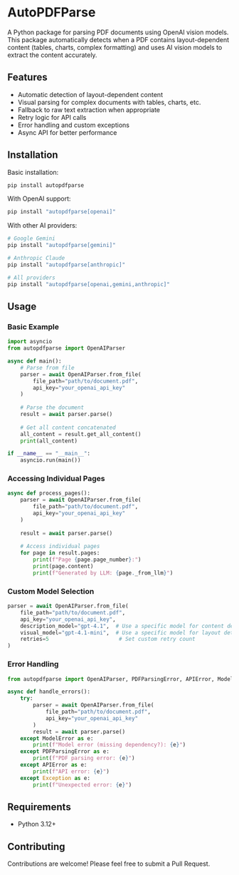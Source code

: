 # AutoPDFParse

A Python package for parsing PDF documents using OpenAI vision models. This package automatically detects when a PDF contains layout-dependent content (tables, charts, complex formatting) and uses AI vision models to extract the content accurately.

## Features

- Automatic detection of layout-dependent content
- Visual parsing for complex documents with tables, charts, etc.
- Fallback to raw text extraction when appropriate
- Retry logic for API calls
- Error handling and custom exceptions
- Async API for better performance

## Installation

Basic installation:

```bash
pip install autopdfparse
```

With OpenAI support:

```bash
pip install "autopdfparse[openai]"
```

With other AI providers:

```bash
# Google Gemini 
pip install "autopdfparse[gemini]"

# Anthropic Claude
pip install "autopdfparse[anthropic]"

# All providers
pip install "autopdfparse[openai,gemini,anthropic]"
```

## Usage

### Basic Example

```python
import asyncio
from autopdfparse import OpenAIParser

async def main():
    # Parse from file
    parser = await OpenAIParser.from_file(
        file_path="path/to/document.pdf",
        api_key="your_openai_api_key"
    )
    
    # Parse the document
    result = await parser.parse()
    
    # Get all content concatenated
    all_content = result.get_all_content()
    print(all_content)

if __name__ == "__main__":
    asyncio.run(main())
```

### Accessing Individual Pages

```python
async def process_pages():
    parser = await OpenAIParser.from_file(
        file_path="path/to/document.pdf",
        api_key="your_openai_api_key"
    )
    
    result = await parser.parse()
    
    # Access individual pages
    for page in result.pages:
        print(f"Page {page.page_number}:")
        print(page.content)
        print(f"Generated by LLM: {page._from_llm}")
```

### Custom Model Selection

```python
parser = await OpenAIParser.from_file(
    file_path="path/to/document.pdf",
    api_key="your_openai_api_key",
    description_model="gpt-4.1",  # Use a specific model for content description
    visual_model="gpt-4.1-mini",  # Use a specific model for layout detection
    retries=5                      # Set custom retry count
)
```

### Error Handling

```python
from autopdfparse import OpenAIParser, PDFParsingError, APIError, ModelError

async def handle_errors():
    try:
        parser = await OpenAIParser.from_file(
            file_path="path/to/document.pdf",
            api_key="your_openai_api_key"
        )
        result = await parser.parse()
    except ModelError as e:
        print(f"Model error (missing dependency?): {e}")
    except PDFParsingError as e:
        print(f"PDF parsing error: {e}")
    except APIError as e:
        print(f"API error: {e}")
    except Exception as e:
        print(f"Unexpected error: {e}")
```

## Requirements

- Python 3.12+

## Contributing

Contributions are welcome! Please feel free to submit a Pull Request.
